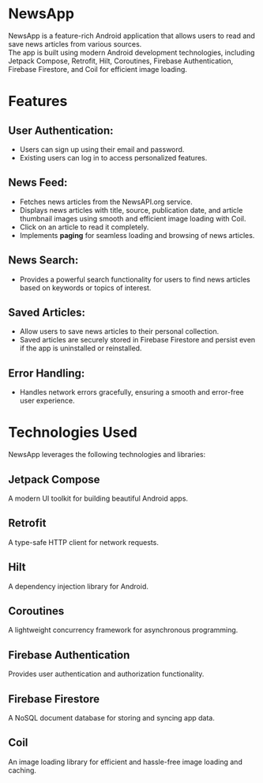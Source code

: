 # NewsApp
NewsApp is a feature-rich Android application that allows users to read and save news articles from various sources.  
The app is built using modern Android development technologies, including Jetpack Compose, Retrofit, Hilt, Coroutines, Firebase Authentication, Firebase Firestore, and Coil for efficient image loading.

# Features
## User Authentication:
* Users can sign up using their email and password.  
* Existing users can log in to access personalized features.
## News Feed:
* Fetches news articles from the NewsAPI.org service.  
* Displays news articles with title, source, publication date, and article thumbnail images using smooth and efficient image loading with Coil.  
* Click on an article to read it completely.  
* Implements **paging** for seamless loading and browsing of news articles.  
## News Search:
* Provides a powerful search functionality for users to find news articles based on keywords or topics of interest.
## Saved Articles:
* Allow users to save news articles to their personal collection.  
* Saved articles are securely stored in Firebase Firestore and persist even if the app is uninstalled or reinstalled.
## Error Handling:
* Handles network errors gracefully, ensuring a smooth and error-free user experience.

# Technologies Used
NewsApp leverages the following technologies and libraries:

## Jetpack Compose
A modern UI toolkit for building beautiful Android apps.
## Retrofit
A type-safe HTTP client for network requests.
## Hilt
A dependency injection library for Android.
## Coroutines
A lightweight concurrency framework for asynchronous programming.
## Firebase Authentication
Provides user authentication and authorization functionality.
## Firebase Firestore
A NoSQL document database for storing and syncing app data.
## Coil
An image loading library for efficient and hassle-free image loading and caching.
